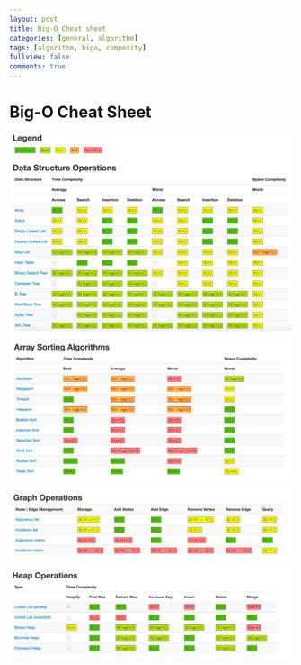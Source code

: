 ```yaml
---
layout: post
title: Big-O Cheat sheet
categories: [general, algorithm]
tags: [algorithm, bigo, compexity]
fullview: false
comments: true
---
```


# Big-O Cheat Sheet

![BigO_1](/img/2016/04/29/BigO_1.png "BigO_1")

![BigO_2](/img/2016/04/29/BigO_2.png "BigO_2")

![BigO_3](/img/2016/04/29/BigO_3.png "BigO_3")

![BigO_4](/img/2016/04/29/BigO_4.png "BigO_4")
